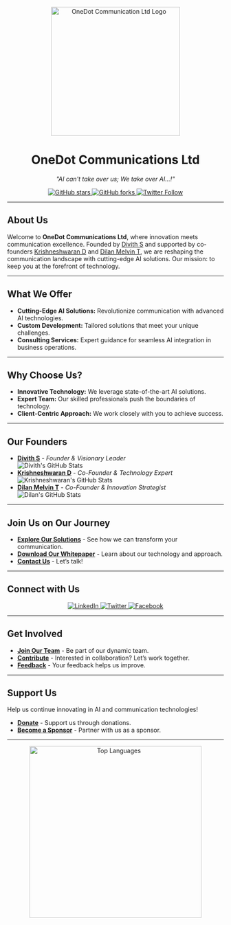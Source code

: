 <p align="center">
  <img src="https://avatars.githubusercontent.com/u/166745812?s=200&v=4" alt="OneDot Communication Ltd Logo" width="300"/>
</p>

<h1 align="center">OneDot Communications Ltd</h1>
<p align="center"><em>"AI can't take over us; We take over AI...!"</em></p>

<p align="center">
  <a href="https://github.com/OneDotCommunicationLtd">
    <img src="https://img.shields.io/github/stars/OneDotCommunicationLtd?style=social" alt="GitHub stars"/>
  </a>
  <a href="https://github.com/OneDotCommunicationLtd">
    <img src="https://img.shields.io/github/forks/OneDotCommunicationLtd?style=social" alt="GitHub forks"/>
  </a>
  <a href="https://twitter.com/OneDotComm">
    <img src="https://img.shields.io/twitter/follow/OneDotComm?style=social" alt="Twitter Follow"/>
  </a>
</p>

---

## **About Us**

Welcome to **OneDot Communications Ltd**, where innovation meets communication excellence. Founded by [Divith S](#) and supported by co-founders [Krishneshwaran D](#) and [Dilan Melvin T](#), we are reshaping the communication landscape with cutting-edge AI solutions. Our mission: to keep you at the forefront of technology.

---

## **What We Offer**

- **Cutting-Edge AI Solutions:** Revolutionize communication with advanced AI technologies.
- **Custom Development:** Tailored solutions that meet your unique challenges.
- **Consulting Services:** Expert guidance for seamless AI integration in business operations.

---

## **Why Choose Us?**

- **Innovative Technology:** We leverage state-of-the-art AI solutions.
- **Expert Team:** Our skilled professionals push the boundaries of technology.
- **Client-Centric Approach:** We work closely with you to achieve success.

---

## **Our Founders**

- **[Divith S](#)** - *Founder & Visionary Leader*  
  ![Divith's GitHub Stats](https://github-readme-stats.vercel.app/api?username=Divith123&show_icons=true&theme=radical)
- **[Krishneshwaran D](#)** - *Co-Founder & Technology Expert*  
  ![Krishneshwaran's GitHub Stats](https://github-readme-stats.vercel.app/api?username=Krishneshwaran&show_icons=true&theme=merko)
- **[Dilan Melvin T](#)** - *Co-Founder & Innovation Strategist*  
  ![Dilan's GitHub Stats](https://github-readme-stats.vercel.app/api?username=dilanmelvin&show_icons=true&theme=cobalt)

---

## **Join Us on Our Journey**

- **[Explore Our Solutions](#)** - See how we can transform your communication.
- **[Download Our Whitepaper](#)** - Learn about our technology and approach.
- **[Contact Us](mailto:info@onedotcommunication.com)** - Let’s talk!

---

## **Connect with Us**

<p align="center">
  <a href="https://www.linkedin.com/company/onedot-communication" target="_blank">
    <img src="https://img.shields.io/badge/LinkedIn-0077B5?style=for-the-badge&logo=linkedin&logoColor=white" alt="LinkedIn"/>
  </a>
  <a href="https://twitter.com/OneDotComm" target="_blank">
    <img src="https://img.shields.io/badge/Twitter-1DA1F2?style=for-the-badge&logo=twitter&logoColor=white" alt="Twitter"/>
  </a>
  <a href="https://www.facebook.com/OneDotCommunication" target="_blank">
    <img src="https://img.shields.io/badge/Facebook-1877F2?style=for-the-badge&logo=facebook&logoColor=white" alt="Facebook"/>
  </a>
</p>

---

## **Get Involved**

- **[Join Our Team](https://t.me/ninjaonsteroids)** - Be part of our dynamic team.
- **[Contribute](#)** - Interested in collaboration? Let’s work together.
- **[Feedback](mailto:onedotcommunications@gmail.com)** - Your feedback helps us improve.

---

## **Support Us**

Help us continue innovating in AI and communication technologies!

- **[Donate](#)** - Support us through donations.
- **[Become a Sponsor](#)** - Partner with us as a sponsor.

---

<p align="center">
  <img src="https://github-readme-stats.vercel.app/api/top-langs/?username=OneDotCommunicationLtd&layout=compact&theme=chartreuse-dark" alt="Top Languages" width="400"/>
</p>
